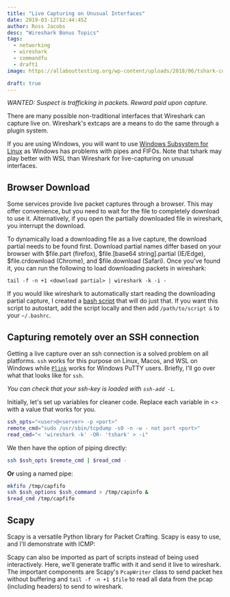 ```yaml
---
title: "Live Capturing on Unusual Interfaces"
date: 2019-03-12T12:44:45Z
author: Ross Jacobs
desc: "Wireshark Bonus Topics"
tags:
  - networking
  - wireshark
  - commandfu
  - draft1
image: https://allabouttesting.org/wp-content/uploads/2018/06/tshark-count.jpg

draft: true
---
```


_WANTED: Suspect is trafficking in packets. Reward paid upon capture._

There are many possible non-traditional interfaces that Wireshark can capture
live on. Wireshark's extcaps are a means to do the same through a plugin system.

If you are using Windows, you will want to use [Windows Subsystem for
Linux](https://docs.microsoft.com/en-us/windows/wsl/install-win10) as Windows
has problems with pipes and FIFOs. Note that tshark may play better with WSL
than Wireshark for live-capturing on unusual interfaces.

## Browser Download

Some services provide live packet captures through a browser. This may offer
convenience, but you need to wait for the file to completely download to use it.
Alternatively, if you open the partially downloaded file in wireshark, you
interrupt the download.

To dynamically load a downloading file as a live capture, the download partial
needs to be found first. Download partial names differ based on your browser
with $file.part (firefox), $file.[base64 string].partial (IE/Edge),
$file.crdownload (Chrome), and $file.download (Safari). Once you've found it,
you can run the following to load downloading packets in wireshark:

	tail -f -n +1 <download partial> | wireshark -k -i -

If you would like wireshark to automatically start reading the downloading
partial capture, I created a [bash
script](https://gist.github.com/pocc/cdf578a757be3a5b13b5e3bfc0fc2f82) that will do
just that. If you want this script to autostart, add the script locally and then add
`/path/to/script &` to your `~/.bashrc`.

## Capturing remotely over an SSH connection

Getting a live capture over an ssh connection is a solved problem on all
platforms. `ssh` works for this purpose on Linux, Macos, and WSL on Windows
while
[`Plink`](https://kaischroed.wordpress.com/2013/01/28/howto-use-wireshark-over-ssh/)
works for Windows PuTTY users. Briefly, I'll go over what
that looks like for `ssh`.

_You can check that your ssh-key is loaded with `ssh-add -L`._

Initially, let's set up variables for cleaner code. Replace each variable in <>
with a value that works for you.

```bash
ssh_opts="<user>@<server> -p <port>"
remote_cmd="sudo /usr/sbin/tcpdump -s0 -n -w - not port <port>"
read_cmd="< 'wireshark -k' -OR- 'tshark' > -i"
```

We then have the option of piping directly:

```bash
ssh $ssh_opts $remote_cmd | $read_cmd - 
```

__Or__ using a named pipe:

```bash
mkfifo /tmp/capfifo
ssh $ssh_options $ssh_command > /tmp/capinfo &
$read_cmd /tmp/capfifo
```

## Scapy

Scapy is a versatile Python library for Packet Crafting. Scapy is easy to use,
and I'll demonstrate with ICMP:
<script id="asciicast-237464" src="https://asciinema.org/a/237464.js" async></script>

Scapy can also be imported as part of scripts instead of being used
interactively. Here, we'll generate traffic with it and send it live to
wireshark. The important components are Scapy's `PcapWriter` class to send
packet hex without buffering and `tail -f -n +1 $file` to read all data from the
pcap (including headers) to send to wireshark.  
<script id="asciicast-237460" src="https://asciinema.org/a/237460.js" async></script>
